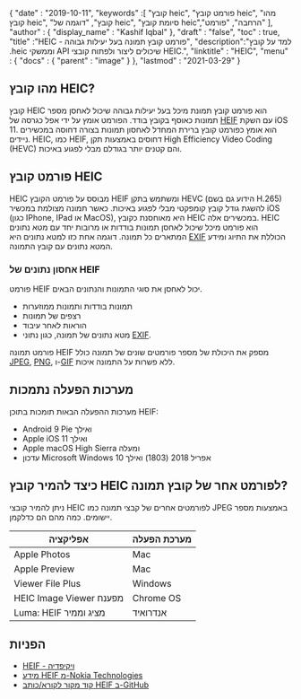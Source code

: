 {
  "date" : "2019-10-11",
  "keywords" :[ "קובץ heic", "פורמט קובץ heic", "מהו קובץ heic", "קובץ", "דוגמה של heic", "סיומת קובץ heic","הרחבה", "פורמט" ],
  "author" : {
    "display_name" : "Kashif Iqbal"
},
  "draft" : "false",
  "toc" : true,
  "title" :"HEIC - פורמט קובץ תמונה בעל יעילות גבוהה",
  "description":"למד על קובץ .heic וממשקי API שיכולים ליצור ולפתוח קובצי HEIC.",
  "linktitle" : "HEIC",
  "menu" : {
    "docs" : {
      "parent" : "image"
}
},
  "lastmod" : "2021-03-29"
}

## מהו קובץ HEIC?

קובץ HEIC הוא פורמט קובץ תמונת מיכל בעל יעילות גבוהה שיכול לאחסן מספר תמונות כאוסף בקובץ בודד. הפורמט אומץ על ידי אפל כגרסה של [HEIF](/he/image/heif/) עם השקת iOS 11. הוא אומץ כפורמט קובץ ברירת המחדל לאחסון תמונות בצורה דחוסה במכשירים ניידים. HEIC, כמו HEIF, דחוסים באמצעות תקן High Efficiency Video Coding (HEVC) והם קטנים יותר בגודלם מבלי לפגוע באיכות.

## פורמט קובץ HEIC

HEIC מבוסס על פורמט הקובץ HEIF ומשתמש בתקן HEVC (הידוע גם בשם H.265) להשגת גודל קובץ קומפקטי מבלי לפגוע באיכות. כאשר תמונה מצולמת במכשיר iOS (כגון IPhone, IPad או MacOS), היא מאוחסנת כקובץ HEIC במכשירים אלה. HEIC הוא פורמט מיכל שיכול לאחסן תמונות בודדות או מרובות יחד עם מטא נתונים המתארים כל תמונה. דוגמה אחת כזו למטא נתונים היא [EXIF](/he/image/exif/) הכוללת את התיוג ומידע המטא נתונים עם קובץ התמונה.

### אחסון נתונים של HEIF

פורמט HEIF יכול לאחסן את סוגי התמונות והנתונים הבאים.

* תמונות בודדות ותמונות ממוזערות
* רצפים של תמונות
* הוראות לאחר עיבוד
* מטא נתונים של תמונה, כגון נתוני [EXIF](/he/image/exif/).

פורמט תמונה HEIF מספק את היכולת של מספר פורמטים שונים של תמונה כולל [JPEG](/he/image/jpeg/), [PNG](/he/image/png/), ו-[GIF](/he/image/gif/) ללא פשרות על התמונה איכות.

## מערכות הפעלה נתמכות

מערכות ההפעלה הבאות תומכות בתוכן HEIF:

* Android 9 Pie ואילך
* Apple iOS 11 ואילך
* Apple macOS High Sierra ומעלה
* עדכון Microsoft Windows 10 אפריל 2018 (1803) ואילך

## כיצד להמיר קובץ HEIC לפורמט אחר של קובץ תמונה?

ניתן להמיר קובצי HEIC לפורמטים אחרים של קבצי תמונה כמו JPEG באמצעות מספר יישומים. כמה מהם הם כדלקמן.

|אפליקציה|מערכת הפעלה|
---|---|
|Apple Photos |Mac|
|Apple Preview |Mac|
|Viewer File Plus|Windows|
|HEIC Image Viewer מפענח |Chrome OS|
|Luma: HEIF מציג וממיר |אנדרואיד|

## הפניות

* [HEIF - ויקיפדיה](https://en.wikipedia.org/wiki/High_Efficiency_Image_File_Format)
* [מידע HEIF מ-Nokia Technologies](https://nokiatech.github.io/heif/)
* [קוד מקור לקורא/כותב HEIF ב-GitHub](https://github.com/nokiatech/heif)

